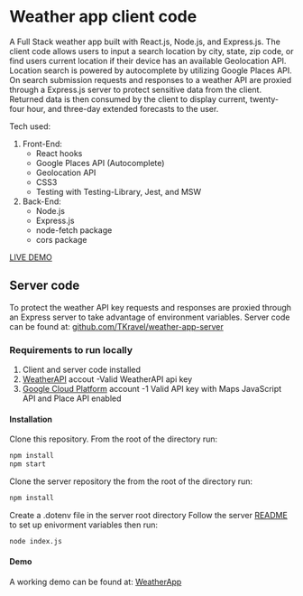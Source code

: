 # Weather app client code

A Full Stack weather app built with React.js, Node.js, and Express.js. The client code allows users to input a search location by city, state, zip code, or find users current location if their device has an available Geolocation API. Location search is powered by autocomplete by utilizing Google Places API. On search submission requests and responses to a weather API are proxied through a Express.js server to protect sensitive data from the client. Returned data is then consumed by the client to display current, twenty-four hour, and three-day extended forecasts to the user.

Tech used:

1. Front-End:
    - React hooks
    - Google Places API (Autocomplete)
    - Geolocation API
    - CSS3
    - Testing with Testing-Library, Jest, and MSW
2. Back-End:
    - Node.js
    - Express.js
    - node-fetch package
    - cors package

[LIVE DEMO](https://eloquent-bardeen-6340b4.netlify.app)

## Server code

To protect the weather API key requests and responses are proxied through an Express server to take advantage of environment variables. Server code can be found at: [github.com/TKravel/weather-app-server](https://github.com/TKravel/weather-app-server)

### Requirements to run locally

1. Client and server code installed
2. [WeatherAPI](https://weatherAPI.com) accout
   -Valid WeatherAPI api key
3. [Google Cloud Platform](https://cloud.google.com/) account
   -1 Valid API key with Maps JavaScript API and Place API enabled

#### Installation

Clone this repository. From the root of the directory run:

```bash
npm install
npm start
```

Clone the server repository the from the root of the directory run:

```bash
npm install
```

Create a .dotenv file in the server root directory
Follow the server [README](https://github.com/TKravel/weather-app-server/blob/main/README.md) to set up enivorment variables then run:

```bash
node index.js
```

#### Demo

A working demo can be found at: [WeatherApp](https://eloquent-bardeen-6340b4.netlify.app)

